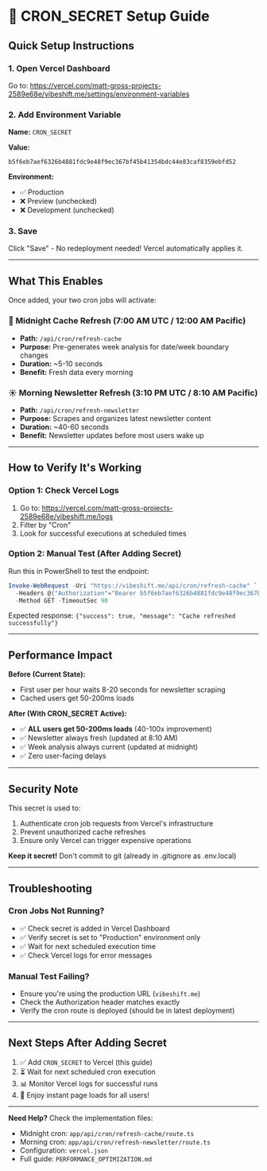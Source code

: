 # 🔐 CRON_SECRET Setup Guide

## Quick Setup Instructions

### 1. Open Vercel Dashboard
Go to: https://vercel.com/matt-gross-projects-2589e68e/vibeshift.me/settings/environment-variables

### 2. Add Environment Variable

**Name:** `CRON_SECRET`

**Value:**
```
b5f6eb7aef6326b4881fdc9e48f9ec367bf45b41354bdc44e83caf8359ebfd52
```

**Environment:** 
- ✅ Production
- ❌ Preview (unchecked)
- ❌ Development (unchecked)

### 3. Save
Click "Save" - No redeployment needed! Vercel automatically applies it.

---

## What This Enables

Once added, your two cron jobs will activate:

### 🌙 Midnight Cache Refresh (7:00 AM UTC / 12:00 AM Pacific)
- **Path:** `/api/cron/refresh-cache`
- **Purpose:** Pre-generates week analysis for date/week boundary changes
- **Duration:** ~5-10 seconds
- **Benefit:** Fresh data every morning

### ☀️ Morning Newsletter Refresh (3:10 PM UTC / 8:10 AM Pacific)
- **Path:** `/api/cron/refresh-newsletter`
- **Purpose:** Scrapes and organizes latest newsletter content
- **Duration:** ~40-60 seconds
- **Benefit:** Newsletter updates before most users wake up

---

## How to Verify It's Working

### Option 1: Check Vercel Logs
1. Go to: https://vercel.com/matt-gross-projects-2589e68e/vibeshift.me/logs
2. Filter by "Cron"
3. Look for successful executions at scheduled times

### Option 2: Manual Test (After Adding Secret)
Run this in PowerShell to test the endpoint:
```powershell
Invoke-WebRequest -Uri "https://vibeshift.me/api/cron/refresh-cache" `
  -Headers @{"Authorization"="Bearer b5f6eb7aef6326b4881fdc9e48f9ec367bf45b41354bdc44e83caf8359ebfd52"} `
  -Method GET -TimeoutSec 90
```

Expected response: `{"success": true, "message": "Cache refreshed successfully"}`

---

## Performance Impact

**Before (Current State):**
- First user per hour waits 8-20 seconds for newsletter scraping
- Cached users get 50-200ms loads

**After (With CRON_SECRET Active):**
- ✅ **ALL users get 50-200ms loads** (40-100x improvement)
- ✅ Newsletter always fresh (updated at 8:10 AM)
- ✅ Week analysis always current (updated at midnight)
- ✅ Zero user-facing delays

---

## Security Note

This secret is used to:
1. Authenticate cron job requests from Vercel's infrastructure
2. Prevent unauthorized cache refreshes
3. Ensure only Vercel can trigger expensive operations

**Keep it secret!** Don't commit to git (already in .gitignore as .env.local)

---

## Troubleshooting

### Cron Jobs Not Running?
- ✅ Check secret is added in Vercel Dashboard
- ✅ Verify secret is set to "Production" environment only
- ✅ Wait for next scheduled execution time
- ✅ Check Vercel logs for error messages

### Manual Test Failing?
- Ensure you're using the production URL (`vibeshift.me`)
- Check the Authorization header matches exactly
- Verify the cron route is deployed (should be in latest deployment)

---

## Next Steps After Adding Secret

1. ✅ Add `CRON_SECRET` to Vercel (this guide)
2. ⏳ Wait for next scheduled cron execution
3. 📊 Monitor Vercel logs for successful runs
4. 🎉 Enjoy instant page loads for all users!

---

**Need Help?** Check the implementation files:
- Midnight cron: `app/api/cron/refresh-cache/route.ts`
- Morning cron: `app/api/cron/refresh-newsletter/route.ts`
- Configuration: `vercel.json`
- Full guide: `PERFORMANCE_OPTIMIZATION.md`
